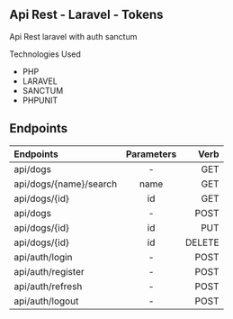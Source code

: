 ## Api Rest - Laravel - Tokens

Api Rest laravel with auth sanctum 

Technologies Used
- PHP
- LARAVEL
- SANCTUM
- PHPUNIT

## Endpoints
| Endpoints              | Parameters |   Verb |
|:-----------------------|:----------:|-------:|
| api/dogs               |     -      |    GET |
| api/dogs/{name}/search |    name    |    GET |
| api/dogs/{id}          |     id     |    GET |
| api/dogs               |     -      |   POST |
| api/dogs/{id}          |     id     |    PUT |
| api/dogs/{id}          |     id     | DELETE |
| api/auth/login         |     -      |   POST |
| api/auth/register      |     -      |   POST |
| api/auth/refresh       |     -      |   POST |
| api/auth/logout        |     -      |   POST |


